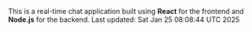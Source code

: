 This is a real-time chat application built using **React** for the frontend and **Node.js** for the backend.
Last updated: Sat Jan 25 08:08:44 UTC 2025
